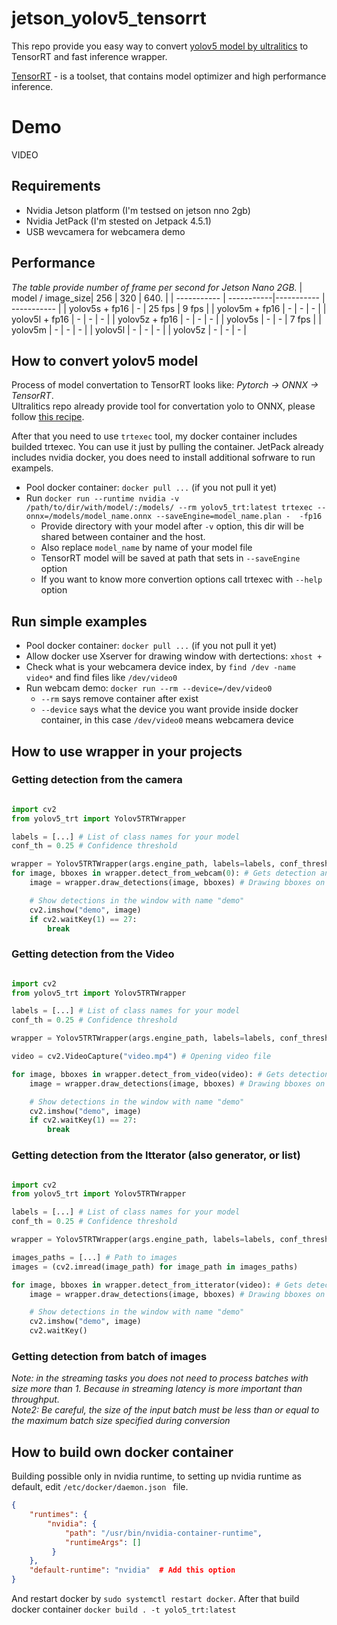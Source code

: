 # jetson_yolov5_tensorrt
This repo provide you easy way to convert [yolov5 model by ultralitics](https://github.com/ultralytics/yolov5) to TensorRT and fast inference wrapper. 


[TensorRT](https://developer.nvidia.com/tensorrt) - is a toolset, that contains model optimizer and high performance inference.

# Demo
VIDEO


## Requirements 
* Nvidia Jetson platform (I'm testsed on jetson nno 2gb)
* Nvidia JetPack (I'm stested on Jetpack 4.5.1)
* USB wevcamera for webcamera demo


## Performance
*The table provide number of frame per second for Jetson Nano 2GB.*
| model / image_size|    256 |        320 |     640.    |
| ----------- | -----------|----------- | ----------- |
| yolov5s + fp16  | -      | 25 fps      | 9 fps       |
| yolov5m  + fp16   | -      | -      | -       |
| yolov5l  + fp16   | -      | -      | -       |
| yolov5z  + fp16   | -      | -      |   -          |
| yolov5s     | -      | -      | 7 fps       |
| yolov5m     | -      | -      | -       |
| yolov5l     | -      | -      | -       |
| yolov5z     | -      | -      |   -          |


## How to convert yolov5 model
Process of model convertation to TensorRT looks like: *Pytorch -> ONNX -> TensorRT*.
<br>Ultralitics repo already provide tool for convertation yolo to ONNX, please follow [this recipe](https://github.com/ultralytics/yolov5/issues/251).

After that you need to use `trtexec` tool, my docker container includes builded trtexec. You can use it just by pulling the container.
JetPack already includes nvidia docker, you does need to install additional sofrware to run exampels.
* Pool docker container: `docker pull ...` (if you not pull it yet)
* Run `docker run --runtime nvidia -v /path/to/dir/with/model/:/models/ --rm yolov5_trt:latest trtexec --onnx=/models/model_name.onnx --saveEngine=model_name.plan -  -fp16`
  - Provide directory with your model after `-v` option, this dir will be shared between container and the host.
  - Also replace `model_name` by name of your model file
  - TensorRT model will be saved at path that sets in `--saveEngine` option
  - If you want to know more convertion options call trtexec with `--help` option

## Run simple examples
* Pool docker container: `docker pull ...` (if you not pull it yet)
* Allow docker use Xserver for drawing window with dertections: `xhost +`
* Check what is your webcamera device index, by `find /dev -name video*` and find files like `/dev/video0` 
* Run webcam demo: `docker run --rm --device=/dev/video0`
   - `--rm`  says remove container after exist
   - `--device` says what the device you want provide inside docker container, in this case `/dev/video0` means webcamera device


## How to use wrapper in your projects

### Getting detection from the camera
```python

import cv2
from yolov5_trt import Yolov5TRTWrapper 

labels = [...] # List of class names for your model
conf_th = 0.25 # Confidence threshold

wrapper = Yolov5TRTWrapper(args.engine_path, labels=labels, conf_thresh=conf_th)
for image, bboxes in wrapper.detect_from_webcam(0): # Gets detection and image from the usb camera with id 0
    image = wrapper.draw_detections(image, bboxes) # Drawing bboxes on the image

    # Show detections in the window with name "demo"
    cv2.imshow("demo", image) 
    if cv2.waitKey(1) == 27:
        break
```

### Getting detection from the Video
```python

import cv2
from yolov5_trt import Yolov5TRTWrapper 

labels = [...] # List of class names for your model
conf_th = 0.25 # Confidence threshold

wrapper = Yolov5TRTWrapper(args.engine_path, labels=labels, conf_thresh=conf_th)

video = cv2.VideoCapture("video.mp4") # Opening video file

for image, bboxes in wrapper.detect_from_video(video): # Gets detection and image from the video
    image = wrapper.draw_detections(image, bboxes) # Drawing bboxes on the image

    # Show detections in the window with name "demo"
    cv2.imshow("demo", image) 
    if cv2.waitKey(1) == 27:
        break
```

### Getting detection from the Itterator (also generator, or list)
```python

import cv2
from yolov5_trt import Yolov5TRTWrapper 

labels = [...] # List of class names for your model
conf_th = 0.25 # Confidence threshold

wrapper = Yolov5TRTWrapper(args.engine_path, labels=labels, conf_thresh=conf_th)

images_paths = [...] # Path to images
images = (cv2.imread(image_path) for image_path in images_paths)

for image, bboxes in wrapper.detect_from_itterator(video): # Gets detection and image from the itterator
    image = wrapper.draw_detections(image, bboxes) # Drawing bboxes on the image

    # Show detections in the window with name "demo"
    cv2.imshow("demo", image) 
    cv2.waitKey()
```

### Getting detection from batch of images 
*Note: in the streaming tasks you does not need to process batches with size more than 1. Because in streaming latency is more important than throughput.*
<br>
*Note2: Be careful, the size of the input batch must be less than or equal to the maximum batch size specified during conversion*


## How to build own docker container
Building possible only in nvidia runtime, to setting up nvidia runtime as default, edit `/etc/docker/daemon.json ` file.
```json
{
    "runtimes": {
        "nvidia": {
            "path": "/usr/bin/nvidia-container-runtime",
            "runtimeArgs": []
         } 
    },
    "default-runtime": "nvidia"  # Add this option
}
```
And restart docker by `sudo systemctl restart docker`. After that build docker container `docker build . -t yolo5_trt:latest`
